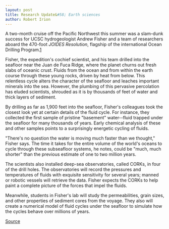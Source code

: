 ```yaml
---
layout: post
title: Research Update&#58; Earth sciences
author: Robert Irion
---
```


A two-month cruise off the Pacific Northwest this summer was a slam-dunk success for UCSC hydrogeologist Andrew Fisher and a team of researchers aboard the 470-foot _JOIDES Resolution_, flagship of the international Ocean Drilling Program.[1]

Fisher, the expedition's cochief scientist, and his team drilled into the seafloor near the Juan de Fuca Ridge, where the planet churns out fresh slabs of oceanic crust. Fluids from the ocean and from within the earth course through these young rocks, driven by heat from below. This relentless cycle alters the character of the seafloor and leaches important minerals into the sea. However, the plumbing of this pervasive percolation has eluded scientists, shrouded as it is by thousands of feet of water and thick layers of sediment.

By drilling as far as 1,900 feet into the seafloor, Fisher's colleagues took the closest look yet at certain details of the fluid cycle. For instance, they collected the first sample of pristine "basement" water--fluid trapped under the seafloor for many thousands of years. Early chemical analysis of these and other samples points to a surprisingly energetic cycling of fluids.

"There's no question the water is moving much faster than we thought," Fisher says. The time it takes for the entire volume of the world's oceans to cycle through these subseafloor systems, he notes, could be "much, much shorter" than the previous estimate of one to two million years.

The scientists also installed deep-sea observatories, called CORKs, in four of the drill holes. The observatories will record the pressures and temperatures of fluids with exquisite sensitivity for several years; manned or robotic vessels will retrieve the data. Fisher expects the CORKs to help paint a complete picture of the forces that impel the fluids.

Meanwhile, students in Fisher's lab will study the permeabilities, grain sizes, and other properties of sediment cores from the voyage. They also will create a numerical model of fluid cycles under the seafloor to simulate how the cycles behave over millions of years. 

[1]: http://www1.ucsc.edu/oncampus/art/fisher.ship.gif
[Source](http://www1.ucsc.edu/oncampus/currents/96-10-14/research.htm "Permalink to Research Update")
